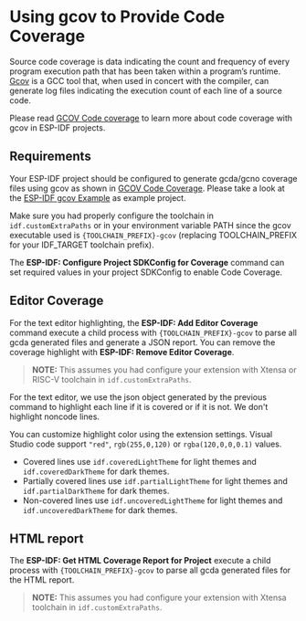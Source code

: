 # Using **gcov** to Provide Code Coverage

Source code coverage is data indicating the count and frequency of every program execution path that has been taken within a program’s runtime. [Gcov](https://en.wikipedia.org/wiki/Gcov) is a GCC tool that, when used in concert with the compiler, can generate log files indicating the execution count of each line of a source code.

Please read [GCOV Code coverage](https://docs.espressif.com/projects/esp-idf/en/latest/esp32/api-guides/app_trace.html#gcov-source-code-coverage) to learn more about code coverage with gcov in ESP-IDF projects.

## Requirements

Your ESP-IDF project should be configured to generate gcda/gcno coverage files using gcov as shown in [GCOV Code Coverage](https://docs.espressif.com/projects/esp-idf/en/latest/esp32/api-guides/app_trace.html#gcov-source-code-coverage). Please take a look at the [ESP-IDF gcov Example](https://github.com/espressif/esp-idf/tree/master/examples/system/gcov) as example project.

Make sure you had properly configure the toolchain in `idf.customExtraPaths` or in your environment variable PATH since the gcov executable used is `{TOOLCHAIN_PREFIX}-gcov` (replacing TOOLCHAIN_PREFIX for your IDF_TARGET toolchain prefix).

The **ESP-IDF: Configure Project SDKConfig for Coverage** command can set required values in your project SDKConfig to enable Code Coverage.

## Editor Coverage

For the text editor highlighting, the **ESP-IDF: Add Editor Coverage** command execute a child process with `{TOOLCHAIN_PREFIX}-gcov` to parse all gcda generated files and generate a JSON report. You can remove the coverage highlight with **ESP-IDF: Remove Editor Coverage**.

> **NOTE:** This assumes you had configure your extension with Xtensa or RISC-V toolchain in `idf.customExtraPaths`.

For the text editor, we use the json object generated by the previous command to highlight each line if it is covered or if it is not. We don't highlight noncode lines.

You can customize highlight color using the extension settings. Visual Studio code support `"red"`, `rgb(255,0,120)` or `rgba(120,0,0,0.1)` values.

- Covered lines use `idf.coveredLightTheme` for light themes and `idf.coveredDarkTheme` for dark themes.
- Partially covered lines use `idf.partialLightTheme` for light themes and `idf.partialDarkTheme` for dark themes.
- Non-covered lines use `idf.uncoveredLightTheme` for light themes and `idf.uncoveredDarkTheme` for dark themes.

## HTML report

The **ESP-IDF: Get HTML Coverage Report for Project** execute a child process with `{TOOLCHAIN_PREFIX}-gcov` to parse all gcda generated files for the HTML report.

> **NOTE:** This assumes you had configure your extension with Xtensa toolchain in `idf.customExtraPaths`.
